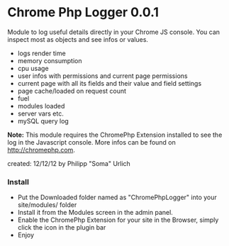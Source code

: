 Chrome Php Logger 0.0.1
=======================

Module to log useful details directly in your Chrome JS console. You can inspect most as objects and see infos or values.

- logs render time
- memory consumption
- cpu usage
- user infos with permissions and current page permissions
- current page with all its fields and their value and field settings
- page cache/loaded on request count
- fuel
- modules loaded
- server vars etc.
- mySQL query log

**Note:**
This module requires the ChromePhp Extension installed to see the log in the Javascript console.
More infos can be found on http://chromephp.com.

created: 12/12/12 by Philipp "Soma" Urlich

### Install

- Put the Downloaded folder named as "ChromePhpLogger" into your site/modules/ folder
- Install it from the Modules screen in the admin panel.
- Enable the ChromePhp Extension for your site in the Browser, simply click the icon in the plugin bar
- Enjoy

